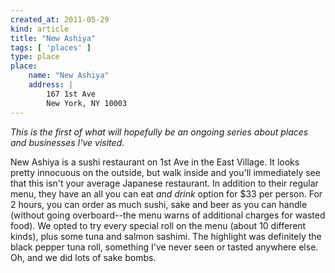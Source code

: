 ```yaml
---
created_at: 2011-05-29
kind: article
title: "New Ashiya"
tags: [ 'places' ]
type: place
place:
    name: "New Ashiya"
    address: |
        167 1st Ave
        New York, NY 10003
---
```


_This is the first of what will hopefully be an ongoing series about places and businesses I've visited._

New Ashiya is a sushi restaurant on 1st Ave in the East Village. It looks pretty innocuous on the outside, but walk inside and you'll immediately see that this isn't your average Japanese restaurant. In addition to their regular menu, they have an all you can eat _and drink_ option for $33 per person. For 2 hours, you can order as much sushi, sake and beer as you can handle (without going overboard--the menu warns of additional charges for wasted food). We opted to try every special roll on the menu (about 10 different kinds), plus some tuna and salmon sashimi. The highlight was definitely the black pepper tuna roll, something I've never seen or tasted anywhere else. Oh, and we did lots of sake bombs.
